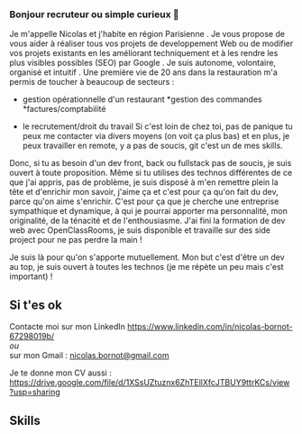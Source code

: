 ### Bonjour recruteur ou simple curieux  👋

Je m'appelle Nicolas et j'habite en région Parisienne . Je vous propose de vous aider à réaliser tous vos projets de developpement Web ou de modifier vos projets  existants en les améliorant techniquement et à les rendre les plus visibles possibles (SEO) par Google . Je suis autonome, volontaire, organisé et intuitif .
Une première vie de 20 ans dans la restauration m'a permis de toucher à beaucoup de secteurs : 
* gestion opérationnelle d'un restaurant
*gestion des commandes 
*factures/comptabilité

* le recrutement/droit du travail
Si c'est loin de chez toi, pas de panique tu peux me contacter via divers moyens (on voit ça plus bas) et en plus, je peux travailler en remote, y a pas de soucis, git c'est un de mes skills.

Donc, si tu as besoin d'un dev front, back ou fullstack pas de soucis, je suis ouvert à toute proposition. Même si tu utilises des technos différentes de ce que j'ai appris, pas de problème, je suis disposé à m'en remettre plein la tête et d'enrichir mon savoir, j'aime ça et c'est pour ça qu'on fait du dev, parce qu'on aime s'enrichir. C'est pour ça que je cherche une entreprise sympathique et dynamique, à qui je pourrai apporter ma personnalité, mon originalité, de la ténacité et de l'enthousiasme. J'ai fini la formation de dev web avec OpenClassRooms, je suis disponible et travaille sur des side project pour ne pas perdre la main !

Je suis là pour qu'on s'apporte mutuellement. Mon but c'est d'être un dev au top, je suis ouvert à toutes les technos (je me répète un peu mais c'est important) !

## Si t'es ok

Contacte moi sur mon LinkedIn <https://www.linkedin.com/in/nicolas-bornot-67298019b/>  
*ou*  
sur mon Gmail : nicolas.bornot@gmail.com  

Je te donne mon CV aussi : <https://drive.google.com/file/d/1XSsUZtuznx6ZhTEllXfcJTBUY9ttrKCs/view?usp=sharing>

## Skills



<!--
**fhilbert/fhilbert** is a ✨ _special_ ✨ repository because its `README.md` (this file) appears on your GitHub profile.

Here are some ideas to get you started:

- 🔭 I’m currently working on ...
- 🌱 I’m currently learning ...
- 👯 I’m looking to collaborate on ...
- 🤔 I’m looking for help with ...
- 💬 Ask me about ...
- 📫 How to reach me: ...
- 😄 Pronouns: ...
- ⚡ Fun fact: ...
-->
